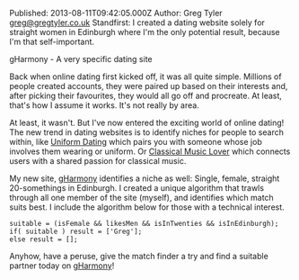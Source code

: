 Published: 2013-08-11T09:42:05.000Z
Author: Greg Tyler <greg@gregtyler.co.uk>
Standfirst: I created a dating website solely for straight women in Edinburgh where I'm the only potential result, because I'm that self-important.

gHarmony - A very specific dating site

Back when online dating first kicked off, it was all quite simple. Millions of people created accounts, they were paired up based on their interests and, after picking their favourites, they would all go off and procreate. At least, that's how I assume it works. It's not really by area.   

At least, it wasn't. But I've now entered the exciting world of online dating! The new trend in dating websites is to identify niches for people to search within, like [Uniform Dating][1] which pairs you with someone whose job involves them wearing or uniform. Or [Classical Music Lover][2] which connects users with a shared passion for classical music.   

My new site, [gHarmony][3] identifies a niche as well: Single, female, straight 20-somethings in Edinburgh. I created a unique algorithm that trawls through all one member of the site (myself), and identifies which match suits best. I include the algorithm below for those with a technical interest.   

    suitable = (isFemale && likesMen && isInTwenties && isInEdinburgh);
    if( suitable ) result = ['Greg'];
    else result = [];

Anyhow, have a peruse, give the match finder a try and find a suitable partner today on [gHarmony][3]!

[1]: http://www.uniformdating.com/
[2]: http://www.classicalmusiclover.co.uk/
[3]: http://gharmony.gregtyler.co.uk/

